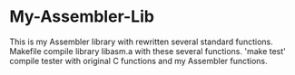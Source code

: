 # My-Assembler-Lib
This is my Assembler library with rewritten several standard functions. Makefile compile library libasm.a with these
several functions. 'make test' compile tester with original C functions and my Assembler functions.
